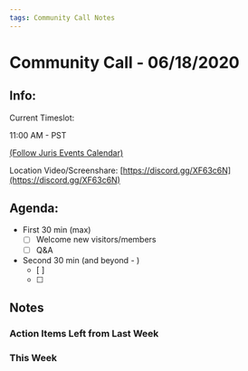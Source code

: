 ```yaml
---
tags: Community Call Notes
---
```


# Community Call - 06/18/2020

## Info:

Current Timeslot: 

11:00 AM - PST 

[(Follow Juris Events Calendar)](https://calendar.google.com/calendar?cid=anVyaXNwcm9qZWN0LmlvX2prcnVoYThvMHM3MmY5M25pODYzZWRrbzJrQGdyb3VwLmNhbGVuZGFyLmdvb2dsZS5jb20)

Location Video/Screenshare: [https://discord.gg/XF63c6N](https://discord.gg/XF63c6N)



## Agenda:

- First 30 min (max)
    - [ ]  Welcome new visitors/members
    - [ ]  Q&A

- Second 30 min (and beyond - )
    - [ ]  
    - [ ]  
    
## Notes

### Action Items Left from Last Week

### This Week  



